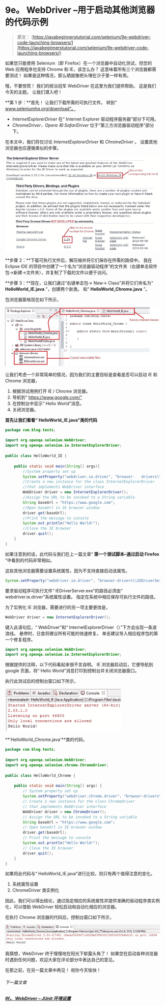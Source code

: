 # 9e。 WebDriver –用于启动其他浏览器的代码示例

> 原文： [https://javabeginnerstutorial.com/selenium/9e-webdriver-code-launching-browsers/](https://javabeginnerstutorial.com/selenium/9e-webdriver-code-launching-browsers/)

如果您只能使用 Selenium（即 Firefox）在一个浏览器中自动化测试，但您的 Web 应用程序也支持 Chrome 和 IE，该怎么办？ 这意味着所有三个浏览器都需要测试！ 如果是这种情况，那么硒就像把头埋在沙子里一样有用。

哦，不要惊慌！ 我们的统治冠军 WebDriver 在这里为我们提供帮助。 这是我们今天的主题。 让我们潜入吧！

**第 1 步：**首先！ 让我们下载所需的可执行文件。 转到“ www.seleniumhq.org/download”。

*   *InternetExplorerDriver* 在“ Internet Explorer 驱动程序服务器”部分下可用。
*   *ChromeDriver，Opera 和 SafariDriver* 位于“第三方浏览器驱动程序”部分下。

在本文中，我们将仅讨论 *InternetExplorerDriver* 和 *ChromeDriver* 。 设置其他浏览器也应遵循类似的步骤。

![Browser download](img/10655a5d16771e9ca93d13474f7932c7.png)

**步骤 2：**下载可执行文件后，解压缩并将它们保存在所需的路径中。 我在 Eclipse IDE 的项目中创建了一个名为“浏览器驱动程序”的文件夹（右键单击软件包->新建->文件夹），并复制了下载的文件以便于访问。

**步骤 3：**现在，让我们通过“右键单击包-> New-> Class”并将它们命名为“ **HelloWorld_IE.java** ”，创建两个新类。 和“ **HelloWorld_Chrome.java** ”。

包浏览器窗格现在如下所示，

![Eclipse window](img/ebd69f7cfb885357926bbf804e51ae73.png)

让我们考虑一个非常简单的情况，因为我们的主要目标是查看是否可以启动 IE 和 Chrome 浏览器，

1.  根据测试用例打开 IE / Chrome 浏览器。
2.  导航到“ https://www.google.com/”
3.  在控制台中显示“ Hello World”消息。
4.  关闭浏览器。

**首先让我们看看“ HelloWorld_IE.java”类的代码**

```java
package com.blog.tests;

import org.openqa.selenium.WebDriver;
import org.openqa.selenium.ie.InternetExplorerDriver;

public class HelloWorld_IE {

	public static void main(String[] args){
		//System property set up
		System.setProperty("webdriver.ie.driver", "browser-   drivers\\IEDriverServer.exe");
		//Create a new instance for the class InternetExplorerDriver
		//that implements WebDriver interface
		WebDriver driver = new InternetExplorerDriver();
		//Assign the URL to be invoked to a String variable
		String baseUrl = "https://www.google.com";
		//Open baseUrl in IE browser window
		driver.get(baseUrl);
		//Print the message to console
		System.out.println("Hello World!");
		//Close the IE browser
		driver.quit();
	}
} 
```

如果注意到的话，此代码与我们在上一篇文章“ **第一个测试脚本–通过启动 Firefox** ”中看到的代码非常相似。

这些其他浏览器需要设置系统属性，因为不支持直接启动该属性。

```java
System.setProperty("webdriver.ie.driver", "browser-drivers\\IEDriverServer.exe");
```

要求驱动程序可执行文件“ IEDriverServer.exe”的路径必须由“ webdriver.ie.driver”系统属性设置。 指定在系统中相应保存可执行文件的路径。

为了实例化 IE 浏览器，需要进行的另一项主要更改是，

```java
WebDriver driver = new InternetExplorerDriver();
```

键入此语句后，“ WebDriver”和“ InternetExplorerDriver（）”下方会出现一条波浪线。 悬停时，日食将建议所有可能的快速修复。 单击建议导入相应程序包的第一个修复程序。

```java
import org.openqa.selenium.WebDriver;
import org.openqa.selenium.ie.InternetExplorerDriver;
```

根据提供的注释，以下代码看起来很不言自明。 IE 浏览器启动后，它便导航到 google 页面，将“ Hello World”消息打印到控制台并关闭浏览器窗口。

执行此测试后的控制台窗口如下所示，

![Eclipse console](img/80b565da3a0417d5f513219c7b3d81dc.png)

**'HelloWorld_Chrome.java'**类的代码，

```java
package com.blog.tests;

import org.openqa.selenium.WebDriver;
import org.openqa.selenium.chrome.ChromeDriver;

public class HelloWorld_Chrome {

	public static void main(String[] args) {
		// System property set up
		System.setProperty("webdriver.chrome.driver", "browser-drivers\\chromedriver.exe");
		// Create a new instance for the class ChromeDriver
		// that implements WebDriver interface
		WebDriver driver = new ChromeDriver();
		// Assign the URL to be invoked to a String variable
		String baseUrl = "https://www.google.com";
		// Open baseUrl in IE browser window
		driver.get(baseUrl);
		// Print the message to console
		System.out.println("Hello World!");
		// Close the IE browser
		driver.quit();
	}
}
```

如果将此代码与“ HelloWorld_IE.java”进行比较，则只有两个值得注意的变化。

1.  系统属性设置
2.  ChromeDriver 类实例化

因此，我们可以得出结论，通过指定相应的系统属性并提供准确的驱动程序类实例化，可以借助 WebDriver 轻松启动和自动化相应的浏览器。

在执行 Chrome 浏览器的代码后，控制台窗口如下所示，

![ConsoleOutput](img/dc6554a9843a4bed5594a69c7ae71c0d.png)

我猜想，WebDriver 终于慢慢地在阳光下崭露头角了！ 如果您在启动各种浏览器时遇到任何问题，欢迎大家在评论部分中表达自己的意见。

在那之前，在另一篇文章中再见！ 祝你今天愉快！

###### 下一篇文章

##### [9f。 WebDriver – JUnit 环境设置](https://javabeginnerstutorial.com/selenium/9f-webdriver-junit-environment-setup/ "9f. WebDriver – JUnit Environment Set-up")
